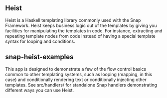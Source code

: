 ## Heist

Heist is a Haskell templating library commonly used with the Snap Framework.
Heist keeps business logic out of the templates by giving you facilities for
manipulating the templates in code. For instance, extracting and repeating
template nodes from code instead of having a special template syntax for looping
and conditions.

## snap-heist-examples

This app is designed to demonstrate a few of the flow control basics common to
other templating systems, such as looping (mapping, in this case) and
conditionally rendering text or conditionally injecting other templates. See
src/handlers/ for standalone Snap handlers demonstrating different ways you
can use Heist.

